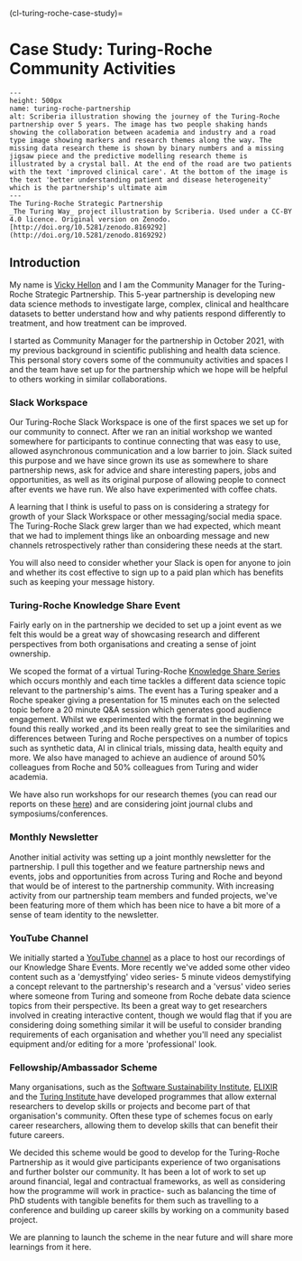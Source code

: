 (cl-turing-roche-case-study)=  
# Case Study: Turing-Roche Community Activities

```{figure} ../../figures/turing-roche-partnership.jpg
---
height: 500px
name: turing-roche-partnership
alt: Scriberia illustration showing the journey of the Turing-Roche partnership over 5 years. The image has two people shaking hands showing the collaboration between academia and industry and a road type image showing markers and research themes along the way. The missing data research theme is shown by binary numbers and a missing jigsaw piece and the predictive modelling research theme is illustrated by a crystal ball. At the end of the road are two patients with the text 'improved clinical care'. At the bottom of the image is the text 'better understanding patient and disease heterogeneity' which is the partnership's ultimate aim
---
The Turing-Roche Strategic Partnership
_The Turing Way_ project illustration by Scriberia. Used under a CC-BY 4.0 licence. Original version on Zenodo. [http://doi.org/10.5281/zenodo.8169292](http://doi.org/10.5281/zenodo.8169292) 
```

## Introduction
My name is [Vicky Hellon](https://www.turing.ac.uk/people/vicky-hellon) and I am the Community Manager for the Turing-Roche Strategic Partnership. 
This 5-year partnership is developing new data science methods to investigate large, complex, clinical and healthcare datasets to better understand how and why patients respond differently to treatment, and how treatment can be improved.

I started as Community Manager for the partnership in October 2021, with my previous background in scientific publishing and health data science. 
This personal story covers some of the communuity activities and spaces I and the team have set up for the partnership which we hope will be helpful to others working in similar collaborations.

### Slack Workspace 
Our Turing-Roche Slack Workspace is one of the first spaces we set up for our community to connect.
After we ran an initial workshop we wanted somewhere for participants to continue connecting that was easy to use, allowed asynchronous communication and a low barrier to join.
Slack suited this purpose and we have since grown its use as somewhere to share partnership news, ask for advice and share interesting papers, jobs and opportunities, as well as its original purpose of allowing people to connect after events we have run. 
We also have experimented with coffee chats.

A learning that I think is useful to pass on is considering a strategy for growth of your Slack Workspace or other messaging/social media space. 
The Turing-Roche Slack grew larger than we had expected, which meant that we had to implement things like an onboarding message and new channels retrospectively rather than considering these needs at the start.

You will also need to consider whether your Slack is open for anyone to join and whether its cost effective to sign up to a paid plan which has benefits such as keeping your message history. 

### Turing-Roche Knowledge Share Event
Fairly early on in the partnership we decided to set up a joint event as we felt this would be a great way of showcasing research and different perspectives from both organisations and creating a sense of joint ownership. 

We scoped the format of a virtual Turing-Roche [Knowledge Share Series](https://www.turing.ac.uk/events/turing-roche-knowledge-share-series) which occurs monthly and each time tackles a different data science topic relevant to the partnership's aims. 
The event has a Turing speaker and a Roche speaker giving a presentation for 15 minutes each on the selected topic before a 20 minute Q&A session which generates good audience engagement.
Whilst we experimented with the format in the beginning we found this really worked ,and its been really great to see the similarities and differences between Turing and Roche perspectives on a number of topics such as synthetic data, AI in clinical trials, missing data, health equity and more.
We also have managed to achieve an audience of around 50% colleagues from Roche and 50% colleagues from Turing and wider academia.

We have also run workshops for our research themes (you can read our reports on these [here](https://www.turing.ac.uk/research/research-projects/alan-turing-institute-roche-strategic-partnership#downloads)) and are considering joint journal clubs and symposiums/conferences.

### Monthly Newsletter 
Another initial activity was setting up a joint monthly newsletter for the partnership. 
I pull this together and we feature partnership news and events, jobs and opportunities from across Turing and Roche and beyond that would be of interest to the partnership community. 
With increasing activity from our partnership team members and funded projects, we've been featuring more of them which has been nice to have a bit more of a sense of team identity to the newsletter.

### YouTube Channel 
We initially started a [YouTube channel](https://www.youtube.com/channel/UCtDFLOFg1QBVfPUl5Ei9-Mg) as a place to host our recordings of our Knowledge Share Events. More recently we've added some other video content such as a 'demystfying' video series- 5 minute videos demystifying a concept relevant to the partnership's research and a 'versus' video series where someone from Turing and someone from Roche debate data science topics from their perspective. 
Its been a great way to get researchers involved in creating interactive content, though we would flag that if you are considering doing something similar it will be useful to consider branding requirements of each organisation and whether you'll need any specialist equipment and/or editing for a more 'professional' look.

### Fellowship/Ambassador Scheme
Many organisations, such as the [Software Sustainability Institute](https://www.software.ac.uk/programmes-and-events/fellowship-programme), [ELIXIR](https://fairplus-project.eu/) and the [Turing Institute ](https://www.turing.ac.uk/work-turing/studentships/enrichment) have developed programmes that allow external researchers to develop skills or projects and become part of that organisation's community. 
Often these type of schemes focus on early career researchers, allowing them to develop skills that can benefit their future careers. 

We decided this scheme would be good to develop for the Turing-Roche Partnership as it would give participants experience of two organisations and further bolster our community.
It has been a lot of work to set up around financial, legal and contractual frameworks, as well as considering how the programme will work in practice- such as balancing the time of PhD students with tangible benefits for them such as travelling to a conference and building up career skills by working on a community based project.

We are planning to launch the scheme in the near future and will share more learnings from it here. 
